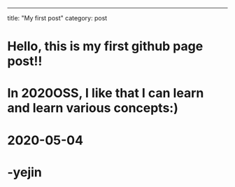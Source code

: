 ---
title: "My first post"
category: post

# Hello, this is my first github page post!!
# In 2020OSS, I like that I can learn and learn various concepts:)
# 2020-05-04
# -yejin

